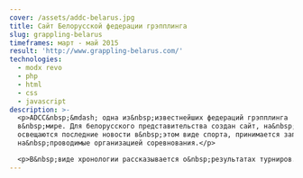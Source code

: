 ```yaml
---
cover: /assets/addc-belarus.jpg
title: Сайт Белорусской федерации грэпплинга
slug: grappling-belarus
timeframes: март - май 2015
result: 'http://www.grappling-belarus.com/'
technologies:
  - modx revo
  - php
  - html
  - css
  - javascript
description: >-
  <p>ADCC&nbsp;&mdash; одна из&nbsp;известнейших федераций грэпплинга
  в&nbsp;мире. Для белорусского представительства создан сайт, на&nbsp;котором
  освещаются последние новости в&nbsp;этом виде спорта, принимается запись
  на&nbsp;проводимые организацией соревнования.</p>

  <p>В&nbsp;виде хронологии рассказывается о&nbsp;результатах турниров.</p>
---
```


